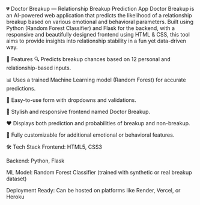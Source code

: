 💔 Doctor Breakup — Relationship Breakup Prediction App
Doctor Breakup is an AI-powered web application that predicts the likelihood of a relationship breakup based on various emotional and behavioral parameters. Built using Python (Random Forest Classifier) and Flask for the backend, with a responsive and beautifully designed frontend using HTML & CSS, this tool aims to provide insights into relationship stability in a fun yet data-driven way.

🚀 Features
🔍 Predicts breakup chances based on 12 personal and relationship-based inputs.

📊 Uses a trained Machine Learning model (Random Forest) for accurate predictions.

💬 Easy-to-use form with dropdowns and validations.

🎨 Stylish and responsive frontend named Doctor Breakup.

❤️ Displays both prediction and probabilities of breakup and non-breakup.

🧠 Fully customizable for additional emotional or behavioral features.

🛠️ Tech Stack
Frontend: HTML5, CSS3

Backend: Python, Flask

ML Model: Random Forest Classifier (trained with synthetic or real breakup dataset)

Deployment Ready: Can be hosted on platforms like Render, Vercel, or Heroku

